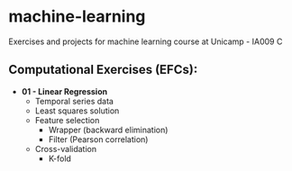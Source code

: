 # machine-learning
Exercises and projects for machine learning course at Unicamp - IA009 C

## Computational Exercises (EFCs):

 - __01 - Linear Regression__
    - Temporal series data
    - Least squares solution
    - Feature selection
        - Wrapper (backward elimination)
        - Filter (Pearson correlation)
    - Cross-validation
        - K-fold

